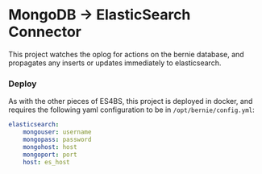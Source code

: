 # MongoDB -> ElasticSearch Connector
This project watches the oplog for actions on the bernie database, and propagates any inserts or updates immediately to elasticsearch.

### Deploy
As with the other pieces of ES4BS, this project is deployed in docker, and requires the following yaml configuration to be in ```/opt/bernie/config.yml```:

```yaml
elasticsearch:
	mongouser: username
	mongopass: password
	mongohost: host
	mongoport: port
	host: es_host
```
